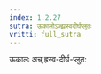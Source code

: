 ```yaml
---
index: 1.2.27
sutra: ऊकालोऽज्झ्रस्वदीर्घप्लुतः
vritti: full_sutra
---
```


ऊकालः अच् ह्रस्व-दीर्घ-प्लुत: